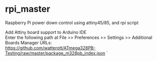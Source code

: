 # rpi_master
Raspberry Pi power down control using attiny45/85, and rpi script

Add Attiny board support to Arduino IDE  
Enter the following path at File  >> Preferences >> Settings >> Additional Boards Manager URLs:  
https://github.com/watterott/ATmega328PB-Testing/raw/master/package_m328pb_index.json
`
